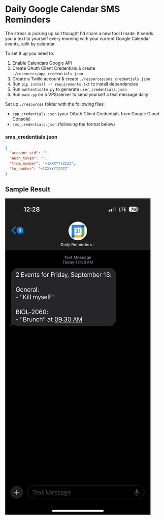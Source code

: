 # Daily Google Calendar SMS Reminders

The stress is picking up so I thought I'd share a new tool I made.
It sends you a text to yourself every morning with your current Google Calendar events, split by calendar.

To set it up you need to:

1. Enable Calendars Google API
2. Create OAuth Client Credentials & create `./resources/app_credentials.json`
4. Create a Twilio account & create `./resources/sms_credentials.json`
5. Run `pip install -r requirements.txt` to install dependencies
6. Run `authenticate.py` to generate `user_credentials.json`
7. Run `main.py` on a VPS/server to send yourself a text message daily

Set up `./resources` folder with the following files:

- `app_credentials.json` (your OAuth Client Credentials from Google Cloud Console)
- `sms_credentials.json` (following the format below)

### sms_credentials.json

```json
{
  "account_sid": "",
  "auth_token": "",
  "from_number": "+1XXXYYYZZZZ",
  "to_number": "+1XXXYYYZZZZ"
}
```

## Sample Result

![Example SMS](./.github/sample.PNG)